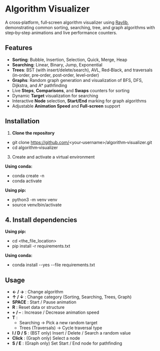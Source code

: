 # Algorithm Visualizer

A cross‑platform, full‑screen algorithm visualizer using [Raylib](https://www.raylib.com/), demonstrating common sorting, searching, tree, and graph algorithms with step‑by‑step animations and live performance counters.

## Features

- **Sorting**: Bubble, Insertion, Selection, Quick, Merge, Heap
- **Searching**: Linear, Binary, Jump, Exponential
- **Trees**: BST (with insert/delete/search), AVL, Red‑Black, and traversals (in‑order, pre‑order, post‑order, level‑order)
- **Graphs**: Random graph generation and visualization of BFS, DFS, Dijkstra, and A* pathfinding
- Live **Steps**, **Comparisons**, and **Swaps** counters for sorting
- Dynamic **Target** visualization for searching
- Interactive **Node** selection, **Start/End** marking for graph algorithms
- Adjustable **Animation Speed** and **Full‑screen** support

## Installation

1. **Clone the repository**
- git clone https://github.com/<your‑username>/algorithm‑visualizer.git
- cd algorithm‑visualizer
   
3. Create and activate a virtual environment

**Using conda:**

- conda create -n <name>
- conda activate <name>


**Using pip:**


- python3 -m venv venv
- source venv/bin/activate


## 4. Install dependencies

**Using pip:**

- cd <the_file_location>
- pip install -r requirements.txt



**Using conda:**

- conda install --yes --file requirements.txt


## Usage
- **← / →** : Change algorithm  
- **↑ / ↓** : Change category (Sorting, Searching, Trees, Graph)  
- **SPACE**   : Start / Pause animation  
- **R**       : Reset data or structure  
- **+ / –**   : Increase / Decrease animation speed  
- **T**       :  
  - Searching → Pick a new random target  
  - Trees (Traversals) → Cycle traversal type  
- **I / D / S** : (BST only) Insert / Delete / Search a random value  
- **Click**   : (Graph only) Select a node  
- **S / E**   : (Graph only) Set Start / End node for pathfinding 
